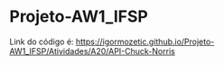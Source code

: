 # Projeto-AW1_IFSP

Link do código é: https://igormozetic.github.io/Projeto-AW1_IFSP/Atividades/A20/API-Chuck-Norris
